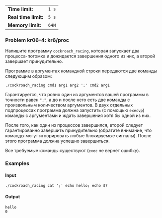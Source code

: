 |                      |       |
|----------------------|-------|
| **Time limit:**      | `1 s` |
| **Real time limit:** | `5 s` |
| **Memory limit:**    | `64M` |


### Problem kr06-4: kr6/proc

Напишите программу `cockroach_racing`, которая запускает два процесса-потомка и дожидается
завершения одного из них, а второй завершает принудительно.

Программе в аргументах командной строки передаются две команды следующим образом:

    
    
    ./cockroach_racing cmd1 arg1 arg2 ';' cmd2 arg1

Гарантируется, что ровно один из аргументов вашей программы в точности равен `";"`, а до и после
него есть две команды с произвольным количеством аргументов. В двух отдельных подпроцессах программа
должна запустить (с помощью `execvp`) команды с аргументами и ждать завершения хотя бы одной из них.

После того, как один из процессов завершился, второй следует гарантированно завершить принудительно
(обратите внимание, что команды могут игнорировать любые блокируемые сигналы). После этого программа
должна успешно завершиться.

Все требуемые команды существуют (`exec` не вернёт ошибку).

### Examples

#### Input

    
    
    ./cockroach_racing cat ';' echo hello; echo $?

#### Output

    
    
    hello
    0

